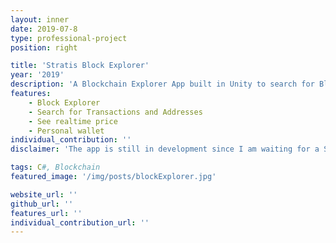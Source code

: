 ```yaml
---
layout: inner
date: 2019-07-8
type: professional-project
position: right

title: 'Stratis Block Explorer'
year: '2019'
description: 'A Blockchain Explorer App built in Unity to search for Blocks and Transactions'
features: 
    - Block Explorer
    - Search for Transactions and Addresses
    - See realtime price
    - Personal wallet
individual_contribution: ''
disclaimer: 'The app is still in development since I am waiting for a SDK to be published to be able to develop the wallet'

tags: C#, Blockchain
featured_image: '/img/posts/blockExplorer.jpg'

website_url: ''
github_url: ''
features_url: ''
individual_contribution_url: ''
---
```


